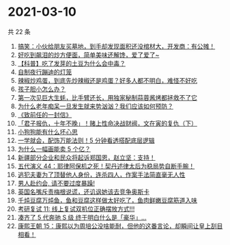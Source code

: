 # 2021-03-10

共 22 条

<!-- BEGIN ZHIHUVIDEO -->
<!-- 最后更新时间 Wed Mar 10 2021 14:10:00 GMT+0800 (China Standard Time) -->
1. [搞笑：小伙给朋友买墓地，到手却发现面积还没棺材大，开发商：有公摊！](https://www.zhihu.com/zvideo/1352694545608486912)
1. [好吃到飙泪的炒方便面，简单美味还解馋，爱了爱了~](https://www.zhihu.com/zvideo/1352657248473198592)
1. [【科普】吃了发芽的土豆为什么会中毒？](https://www.zhihu.com/zvideo/1352713394626113536)
1. [自制夜行蹦迪的灯笼](https://www.zhihu.com/zvideo/1352692191471583234)
1. [辣椒炒鸡蛋，到底先炒辣椒还是鸡蛋？好多人都不明白，难怪不好吃](https://www.zhihu.com/zvideo/1352911351174520832)
1. [孩子胆小怎么办？](https://www.zhihu.com/zvideo/1352680318982397953)
1. [第一次见巨大生蚝，比手臂还长，用独家秘制蒜蓉酱烤都拯救不了它](https://www.zhihu.com/zvideo/1352005710180397056)
1. [为什么老年痴呆一旦发生就来势汹汹？我们应该如何预防？](https://www.zhihu.com/zvideo/1352928717145014273)
1. [《致前任的一封信》](https://www.zhihu.com/zvideo/1352621847650013185)
1. [「君子报仇，十年不晚」！赌上性命决战财阀，文在寅的复仇（下）](https://www.zhihu.com/zvideo/1352719463050031104)
1. [小狗狗能有什么坏心思](https://www.zhihu.com/zvideo/1352681878869221376)
1. [一学就会，配饰万能法则！5 分钟看透搭配底层逻辑](https://www.zhihu.com/zvideo/1352613557331226624)
1. [为什么一幅画能卖 5 个亿？](https://www.zhihu.com/zvideo/1352699455699947520)
1. [新疆部分企业和民众将起诉郑国恩，赵立坚：支持！](https://www.zhihu.com/zvideo/1352674769825869824)
1. [五代演义 44：耶律阿保机之死！契丹述律太后为稳局势自断手腕！](https://www.zhihu.com/zvideo/1352784877910147072)
1. [逃犯夫妻为了顶替他人身份，连杀四人，作案手法简直毫无人性](https://www.zhihu.com/zvideo/1350514595220606976)
1. [男人赴约会, 请不要过度暴躁!](https://www.zhihu.com/zvideo/1352574148783329281)
1. [英国名嘴斥责梅根说谎，还讥讽她该去竞争奥斯卡](https://www.zhihu.com/zvideo/1352610838050660352)
1. [千炖豆腐万炖鱼，鱼和豆腐这样做太好吃了，鱼肉鲜嫩豆腐筋道入味](https://www.zhihu.com/zvideo/1352555118852767744)
1. [考研复试 11: 线上复试双机位正确摆放方式!!!](https://www.zhihu.com/zvideo/1352334292324818944)
1. [凑齐了 5 代奔驰 S 级 终于明白什么是「豪华」…](https://www.zhihu.com/zvideo/1352369867841028096)
1. [康熙王朝 15：康熙以为周培公没啥能耐，但他的这番言论，却瞬间让皇上刮目相看！](https://www.zhihu.com/zvideo/1352342673047564288)
<!-- END ZHIHUVIDEO -->
